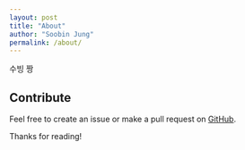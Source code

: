 ```yaml
---
layout: post
title: "About"
author: "Soobin Jung"
permalink: /about/
---
```


수빙 짱

## Contribute
Feel free to create an issue or make a pull request on [GitHub](https://github.com/SoobinJung1013).

Thanks for reading!

